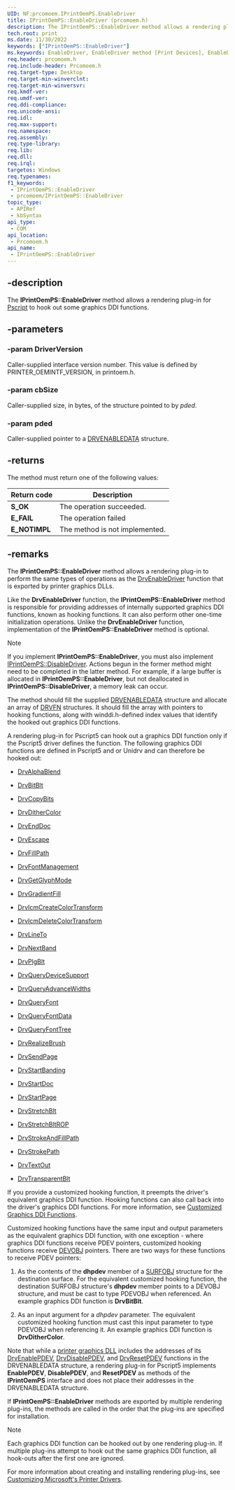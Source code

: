 ```yaml
---
UID: NF:prcomoem.IPrintOemPS.EnableDriver
title: IPrintOemPS::EnableDriver (prcomoem.h)
description: The IPrintOemPS::EnableDriver method allows a rendering plug-in for Pscript to hook out some graphics DDI functions.
tech.root: print
ms.date: 11/30/2022
keywords: ["IPrintOemPS::EnableDriver"]
ms.keywords: EnableDriver, EnableDriver method [Print Devices], EnableDriver method [Print Devices],IPrintOemPS interface, IPrintOemPS interface [Print Devices],EnableDriver method, IPrintOemPS.EnableDriver, IPrintOemPS::EnableDriver, prcomoem/IPrintOemPS::EnableDriver, print.iprintoemps_enabledriver, print_unidrv-pscript_rendering_2e2fe90b-66ce-4f39-adfa-ebb187700aac.xml
req.header: prcomoem.h
req.include-header: Prcomoem.h
req.target-type: Desktop
req.target-min-winverclnt: 
req.target-min-winversvr: 
req.kmdf-ver: 
req.umdf-ver: 
req.ddi-compliance: 
req.unicode-ansi: 
req.idl: 
req.max-support: 
req.namespace: 
req.assembly: 
req.type-library: 
req.lib: 
req.dll: 
req.irql: 
targetos: Windows
req.typenames: 
f1_keywords:
 - IPrintOemPS::EnableDriver
 - prcomoem/IPrintOemPS::EnableDriver
topic_type:
 - APIRef
 - kbSyntax
api_type:
 - COM
api_location:
 - Prcomoem.h
api_name:
 - IPrintOemPS::EnableDriver
---
```


## -description

The **IPrintOemPS::EnableDriver** method allows a rendering plug-in for [Pscript](/windows-hardware/drivers/print/microsoft-postscript-printer-driver) to hook out some graphics DDI functions.

## -parameters

### -param DriverVersion

Caller-supplied interface version number. This value is defined by PRINTER_OEMINTF_VERSION, in printoem.h.

### -param cbSize

Caller-supplied size, in bytes, of the structure pointed to by *pded*.

### -param pded

Caller-supplied pointer to a [DRVENABLEDATA](/windows/win32/api/winddi/ns-winddi-drvenabledata) structure.

## -returns

The method must return one of the following values:

| Return code | Description |
|---|---|
| **S_OK** | The operation succeeded. |
| **E_FAIL** | The operation failed |
| **E_NOTIMPL** | The method is not implemented. |

## -remarks

The **IPrintOemPS::EnableDriver** method allows a rendering plug-in to perform the same types of operations as the [DrvEnableDriver](/windows/win32/api/winddi/nf-winddi-drvenabledriver) function that is exported by printer graphics DLLs.

Like the **DrvEnableDriver** function, the **IPrintOemPS::EnableDriver** method is responsible for providing addresses of internally supported graphics DDI functions, known as hooking functions. It can also perform other one-time initialization operations. Unlike the **DrvEnableDriver** function, implementation of the **IPrintOemPS::EnableDriver** method is optional.

> [!NOTE]
> If you implement **IPrintOemPS::EnableDriver**, you must also implement [IPrintOemPS::DisableDriver](/windows-hardware/drivers/ddi/prcomoem/nf-prcomoem-iprintoemps-disabledriver). Actions begun in the former method might need to be completed in the latter method. For example, if a large buffer is allocated in **IPrintOemPS::EnableDriver**, but not deallocated in **IPrintOemPS::DisableDriver**, a memory leak can occur.

The method should fill the supplied [DRVENABLEDATA](/windows/win32/api/winddi/ns-winddi-drvenabledata) structure and allocate an array of [DRVFN](/windows/win32/api/winddi/ns-winddi-drvfn) structures. It should fill the array with pointers to hooking functions, along with winddi.h-defined index values that identify the hooked out graphics DDI functions.

A rendering plug-in for Pscript5 can hook out a graphics DDI function only if the Pscript5 driver defines the function. The following graphics DDI functions are defined in Pscript5 and or Unidrv and can therefore be hooked out:

- [DrvAlphaBlend](/windows/win32/api/winddi/nf-winddi-drvalphablend)

- [DrvBitBlt](/windows/win32/api/winddi/nf-winddi-drvbitblt)

- [DrvCopyBits](/windows/win32/api/winddi/nf-winddi-drvcopybits)

- [DrvDitherColor](/windows/win32/api/winddi/nf-winddi-drvdithercolor)

- [DrvEndDoc](/windows/win32/api/winddi/nf-winddi-drvenddoc)

- [DrvEscape](/windows/win32/api/winddi/nf-winddi-drvescape)

- [DrvFillPath](/windows/win32/api/winddi/nf-winddi-drvfillpath)

- [DrvFontManagement](/windows/win32/api/winddi/nf-winddi-drvfontmanagement)

- [DrvGetGlyphMode](/windows/win32/api/winddi/nf-winddi-drvgetglyphmode)

- [DrvGradientFill](/windows/win32/api/winddi/nf-winddi-drvgradientfill)

- [DrvIcmCreateColorTransform](/windows/win32/api/winddi/nf-winddi-drvicmcreatecolortransform)

- [DrvIcmDeleteColorTransform](/windows/win32/api/winddi/nf-winddi-drvicmdeletecolortransform)

- [DrvLineTo](/windows/win32/api/winddi/nf-winddi-drvlineto)

- [DrvNextBand](/windows/win32/api/winddi/nf-winddi-drvnextband)

- [DrvPlgBlt](/windows/win32/api/winddi/nf-winddi-drvplgblt)

- [DrvQueryDeviceSupport](/windows/win32/api/winddi/nf-winddi-drvquerydevicesupport)

- [DrvQueryAdvanceWidths](/windows/win32/api/winddi/nf-winddi-drvqueryadvancewidths)

- [DrvQueryFont](/windows/win32/api/winddi/nf-winddi-drvqueryfont)

- [DrvQueryFontData](/windows/win32/api/winddi/nf-winddi-drvqueryfontdata)

- [DrvQueryFontTree](/windows/win32/api/winddi/nf-winddi-drvqueryfonttree)

- [DrvRealizeBrush](/windows/win32/api/winddi/nf-winddi-drvrealizebrush)

- [DrvSendPage](/windows/win32/api/winddi/nf-winddi-drvsendpage)

- [DrvStartBanding](/windows/win32/api/winddi/nf-winddi-drvstartbanding)

- [DrvStartDoc](/windows/win32/api/winddi/nf-winddi-drvstartdoc)

- [DrvStartPage](/windows/win32/api/winddi/nf-winddi-drvstartpage)

- [DrvStretchBlt](/windows/win32/api/winddi/nf-winddi-drvstretchblt)

- [DrvStretchBltROP](/windows/win32/api/winddi/nf-winddi-drvstretchbltrop)

- [DrvStrokeAndFillPath](/windows/win32/api/winddi/nf-winddi-drvstrokeandfillpath)

- [DrvStrokePath](/windows/win32/api/winddi/nf-winddi-drvstrokepath)

- [DrvTextOut](/windows/win32/api/winddi/nf-winddi-drvtextout)

- [DrvTransparentBlt](/windows/win32/api/winddi/nf-winddi-drvtransparentblt)

If you provide a customized hooking function, it preempts the driver's equivalent graphics DDI function. Hooking functions can also call back into the driver's graphics DDI functions. For more information, see [Customized Graphics DDI Functions](/windows-hardware/drivers/print/customized-graphics-ddi-functions).

Customized hooking functions have the same input and output parameters as the equivalent graphics DDI function, with one exception - where graphics DDI functions receive PDEV pointers, customized hooking functions receive [DEVOBJ](/windows-hardware/drivers/ddi/printoem/ns-printoem-_devobj) pointers. There are two ways for these functions to receive PDEV pointers:

1. As the contents of the **dhpdev** member of a [SURFOBJ](/windows/win32/api/winddi/ns-winddi-surfobj) structure for the destination surface. For the equivalent customized hooking function, the destination SURFOBJ structure's **dhpdev** member points to a DEVOBJ structure, and must be cast to type PDEVOBJ when referenced. An example graphics DDI function is **DrvBitBlt**.

1. As an input argument for a *dhpdev* parameter. The equivalent customized hooking function must cast this input parameter to type PDEVOBJ when referencing it. An example graphics DDI function is **DrvDitherColor**.

Note that while a [printer graphics DLL](/windows-hardware/drivers/print/printer-graphics-dll) includes the addresses of its [DrvEnablePDEV](/windows/win32/api/winddi/nf-winddi-drvenablepdev), [DrvDisablePDEV](/windows/win32/api/winddi/nf-winddi-drvdisablepdev), and [DrvResetPDEV](/windows/win32/api/winddi/nf-winddi-drvresetpdev) functions in the DRVENABLEDATA structure, a rendering plug-in for Pscript5 implements **EnablePDEV**, **DisablePDEV**, and **ResetPDEV** as methods of the **IPrintOemPS** interface and does not place their addresses in the DRVENABLEDATA structure.

If **IPrintOemPS::EnableDriver** methods are exported by multiple rendering plug-ins, the methods are called in the order that the plug-ins are specified for installation.

> [!NOTE]
> Each graphics DDI function can be hooked out by one rendering plug-in. If multiple plug-ins attempt to hook out the same graphics DDI function, all hook-outs after the first one are ignored.

For more information about creating and installing rendering plug-ins, see [Customizing Microsoft's Printer Drivers](/windows-hardware/drivers/print/customizing-microsoft-s-printer-drivers).
